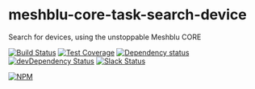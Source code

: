# meshblu-core-task-search-device
Search for devices, using the unstoppable Meshblu CORE

[![Build Status](https://travis-ci.org/octoblu/meshblu-core-task-search-device.svg?branch=master)](https://travis-ci.org/octoblu/meshblu-core-task-search-device)
[![Test Coverage](https://codecov.io/gh/octoblu/meshblu-core-task-search-device/branch/master/graph/badge.svg)](https://codecov.io/gh/octoblu/meshblu-core-task-search-device)
[![Dependency status](http://img.shields.io/david/octoblu/meshblu-core-task-search-device.svg?style=flat)](https://david-dm.org/octoblu/meshblu-core-task-search-device)
[![devDependency Status](http://img.shields.io/david/dev/octoblu/meshblu-core-task-search-device.svg?style=flat)](https://david-dm.org/octoblu/meshblu-core-task-search-device#info=devDependencies)
[![Slack Status](http://community-slack.octoblu.com/badge.svg)](http://community-slack.octoblu.com)

[![NPM](https://nodei.co/npm/meshblu-core-task-search-device.svg?style=flat)](https://npmjs.org/package/meshblu-core-task-search-device)

